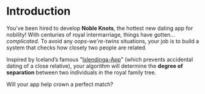 # Introduction

You've been hired to develop **Noble Knots**, the hottest new dating app for nobility!
With centuries of royal intermarriage, things have gotten… _complicated_.
To avoid any _oops-we're-twins_ situations, your job is to build a system that checks how closely two people are related.  

Inspired by Iceland’s famous "[Islendinga-App][islendiga-app]" (which prevents accidental dating of a close relative), your algorithm will determine the **degree of separation** between two individuals in the royal family tree.  

Will your app help crown a perfect match?  

[islendiga-app]: http://www.islendingaapp.is/information-in-english/
